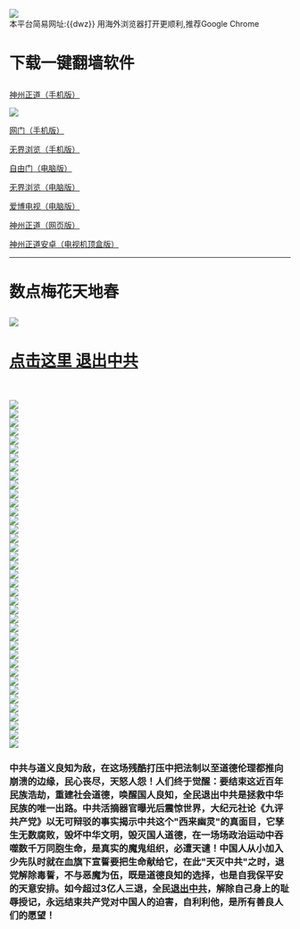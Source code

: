 <a name="1" id="1" target="_blank"></a> <span id="1"></span>
<a name="2" id="2" target="_blank"></a> <span id="2"></span>
<a name="3" id="3" target="_blank"></a> <span id="3"></span>
<a name="4" id="4" target="_blank"></a> <span id="4"></span>
<a name="5" id="5" target="_blank"></a> <span id="5"></span>
<a name="6" id="6" target="_blank"></a> <span id="6"></span>
<a name="7" id="7" target="_blank"></a> <span id="7"></span>
<a name="8" id="8" target="_blank"></a> <span id="8"></span>
<a name="9" id="9" target="_blank"></a> <span id="9"></span>
<img src="https://raw.githubusercontent.com/szzd3/1/master/t/fq1.jpg"><br>
本平台简易网址:{{dwz}}    用海外浏览器打开更顺利,推荐Google Chrome
<h1><p><strong>下载一键翻墙软件</strong></p></h1>
<p><a href="https://raw.githubusercontent.com/SzzdOgate/update/master/extras/SzzdOgate.apk?fldfh2">神州正道（手机版）</a><img src="https://raw.githubusercontent.com/hao369/a/master/benzoutuijian.gif" alt=""></p>
<img src="https://raw.githubusercontent.com/Synchunk/1/master/t/sz.jpg"><br>
<p><a href="https://raw.githubusercontent.com/oGate2/Up/master/oGate.apk?fldfh2">网门（手机版）</a><img src="https://raw.githubusercontent.com/hao369/a/master/benzoutuijian.gif" alt=""></p>
<p><a href="https://raw.githubusercontent.com/wujieliulan/download/master/um.apk?raw=true">无界浏览（手机版）</a></p>
<p><a href="https://raw.githubusercontent.com/freegate-release/website/gh-pages/files/fgp.zip?fldfh2">自由门（电脑版）</a><img src="https://raw.githubusercontent.com/hao369/a/master/benzoutuijian.gif" alt=""></p>
<p><a href="https://raw.githubusercontent.com/wujieliulan/download/master/u.zip?fldfh2">无界浏览（电脑版）</a><img src="https://raw.githubusercontent.com/hao369/a/master/benzoutuijian.gif" alt=""></p>
<p><a href="https://raw.githubusercontent.com/Synchunk/szzd1.github.io/master/szzd/iPPOTV.zip">爱博电视（电脑版）</a></p>
<p><a href="https://raw.githubusercontent.com/szzd1/szzd1.github.io/master/szzd/szzdogate.rar?fldfh2">神州正道（网页版）</a></p>
<p><a href="https://raw.githubusercontent.com/SzzdOgate/update/master/extras/SzzdOgateTV.apk?fldfh2">神州正道安卓（电视机顶盒版）</a></p>
<hr>
<h1><p><strong>数点梅花天地春</strong></p></h1>
<img src="https://raw.githubusercontent.com/Synchunk/1/master/t/01.jpg">
<h1><strong><a href="https://s3-us-west-1.amazonaws.com/ogaten/show.htm?ogQuit.aspx&from=852" rel="nofollow">点击这里 退出中共</a></strong></h1><br>
<br>
<img src="https://raw.githubusercontent.com/Synchunk/1/master/t/03.jpg"><br>
<img src="https://raw.githubusercontent.com/Synchunk/1/master/t/04.jpg"><br>
<img src="https://raw.githubusercontent.com/Synchunk/1/master/t/06.jpg"><br>
<img src="https://raw.githubusercontent.com/Synchunk/1/master/t/07.jpg"><br>
<img src="https://raw.githubusercontent.com/Synchunk/1/master/t/10.jpg"><br>
<img src="https://raw.githubusercontent.com/Synchunk/1/master/t/11.jpg"><br>
<img src="https://raw.githubusercontent.com/Synchunk/1/master/t/12.jpg"><br>
<img src="https://raw.githubusercontent.com/Synchunk/1/master/t/13.jpg"><br>
<img src="https://raw.githubusercontent.com/Synchunk/1/master/t/14.jpg"><br>
<img src="https://raw.githubusercontent.com/Synchunk/1/master/t/15.jpg"><br>
<img src="https://raw.githubusercontent.com/Synchunk/1/master/t/16.jpg"><br>
<img src="https://raw.githubusercontent.com/Synchunk/1/master/t/17.jpg"><br>
<img src="https://raw.githubusercontent.com/Synchunk/1/master/t/18.jpg"><br>
<img src="https://raw.githubusercontent.com/Synchunk/1/master/t/19.jpg"><br>
<img src="https://raw.githubusercontent.com/Synchunk/1/master/t/20.jpg"><br>
<img src="https://raw.githubusercontent.com/Synchunk/1/master/t/21.jpg"><br>
<img src="https://raw.githubusercontent.com/Synchunk/1/master/t/22.jpg"><br>
<img src="https://raw.githubusercontent.com/Synchunk/1/master/t/23.jpg"><br>
<img src="https://raw.githubusercontent.com/Synchunk/1/master/t/24.jpg"><br>
<img src="https://raw.githubusercontent.com/Synchunk/1/master/t/25.jpg"><br>
<img src="https://raw.githubusercontent.com/Synchunk/1/master/t/26.jpg"><br>
<img src="https://raw.githubusercontent.com/Synchunk/1/master/t/27.jpg"><br>
<img src="https://raw.githubusercontent.com/Synchunk/1/master/t/28.jpg"><br>
<img src="https://raw.githubusercontent.com/Synchunk/1/master/t/29.jpg"><br>
<img src="https://raw.githubusercontent.com/Synchunk/1/master/t/30.jpg"><br>
<img src="https://raw.githubusercontent.com/Synchunk/1/master/t/31.jpg"><br>
<img src="https://raw.githubusercontent.com/Synchunk/1/master/t/32.jpg"><br>
<img src="https://raw.githubusercontent.com/Synchunk/1/master/t/33.jpg"><br>
<img src="https://raw.githubusercontent.com/Synchunk/1/master/t/34.jpg"><br>
<img src="https://raw.githubusercontent.com/Synchunk/1/master/t/35.jpg"><br>
<img src="https://raw.githubusercontent.com/Synchunk/1/master/t/36.jpg"><br>
<img src="https://raw.githubusercontent.com/Synchunk/1/master/t/37.jpg"><br>
<img src="https://raw.githubusercontent.com/Synchunk/1/master/t/38.jpg"><br>
<img src="https://raw.githubusercontent.com/Synchunk/1/master/t/39.jpg"><br>
<img src="https://raw.githubusercontent.com/Synchunk/1/master/t/40.jpg"><br>
<img src="https://raw.githubusercontent.com/Synchunk/1/master/t/41.jpg"><br>
<img src="https://raw.githubusercontent.com/Synchunk/1/master/t/42.jpg"><br>
<img src="https://raw.githubusercontent.com/Synchunk/1/master/t/43.jpg"><br>
<img src="https://raw.githubusercontent.com/Synchunk/1/master/t/44.jpg"><br>
<h3><p><strong>中共与道义良知为敌，在这场残酷打压中把法制以至道德伦理都推向崩溃的边缘，民心丧尽，天怒人怨！人们终于觉醒：要结束这近百年民族浩劫，重建社会道德，唤醒国人良知，全民退出中共是拯救中华民族的唯一出路。中共活摘器官曝光后震惊世界，大纪元社论《九评共产党》以无可辩驳的事实揭示中共这个"西来幽灵"的真面目，它孳生无数腐败，毁坏中华文明，毁灭国人道德，在一场场政治运动中吞噬数千万同胞生命，是真实的魔鬼组织，必遭天谴！中国人从小加入少先队时就在血旗下宣誓要把生命献给它，在此"天灭中共"之时，退党解除毒誓，不与恶魔为伍，既是道德良知的选择，也是自我保平安的天意安排。如今超过3亿人三退，全民<a href="https://s3-us-west-1.amazonaws.com/ogaten/show.htm?ogQuit.aspx&from=852" rel="nofollow">退出中共</a>，解除自己身上的耻辱授记，永远结束共产党对中国人的迫害，自利利他，是所有善良人们的愿望！</strong></p></h3>
